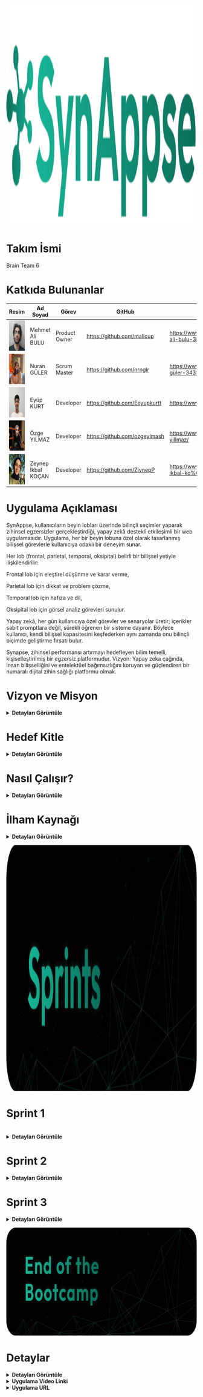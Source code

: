 
<p align="center">
 <img src="project_management/general/headers/logo.png" width="544" height="585"/> 
</p>


# Takım İsmi 

Brain Team 6


# Katkıda Bulunanlar

| Resim | Ad Soyad | Görev | GitHub | Linkedin |
| --- | --- | --- | --- | --- |
| <img src="project_management/general/devpics/mehmet.png" width="80" height="80"/> | Mehmet Ali BULU | Product Owner | https://github.com/malicup | https://www.linkedin.com/in/mehmet-ali-bulu-3b0869257/ |
| <img src="project_management/general/devpics/nuran.png" width="80" height="80"/> | Nuran GÜLER | Scrum Master | https://github.com/nrnglr | https://www.linkedin.com/in/nuran-güler-3439a0262/ |
| <img src="project_management/general/devpics/eyup.png" width="80" height="80"/> | Eyüp KURT | Developer | https://github.com/Eeyupkurtt | https://www.linkedin.com/in/eyupkurt/ |
| <img src="project_management/general/devpics/ozge.png" width="80" height="80"/> | Özge YILMAZ | Developer | https://github.com/ozgeylmash | https://www.linkedin.com/in/ozge-yillmaz/ |
| <img src="project_management/general/devpics/zeynep.png" width="80" height="80"/> | Zeynep İkbal KOÇAN | Developer | https://github.com/ZiynepP | https://www.linkedin.com/in/zeynep-ikbal-ko%C3%A7an-849b4a199/ |


# Uygulama Açıklaması

SynAppse, kullanıcıların beyin lobları üzerinde bilinçli seçimler yaparak zihinsel egzersizler gerçekleştirdiği, yapay zekâ destekli etkileşimli bir web uygulamasıdır. Uygulama, her bir beyin lobuna özel olarak tasarlanmış bilişsel görevlerle kullanıcıya odaklı bir deneyim sunar.

Her lob (frontal, parietal, temporal, oksipital) belirli bir bilişsel yetiyle ilişkilendirilir:

Frontal lob için eleştirel düşünme ve karar verme,

Parietal lob için dikkat ve problem çözme,

Temporal lob için hafıza ve dil,

Oksipital lob için görsel analiz görevleri sunulur.

Yapay zekâ, her gün kullanıcıya özel görevler ve senaryolar üretir; içerikler sabit promptlara değil, sürekli öğrenen bir sisteme dayanır. Böylece kullanıcı, kendi bilişsel kapasitesini keşfederken aynı zamanda onu bilinçli biçimde geliştirme fırsatı bulur.

Synapse, zihinsel performansı artırmayı hedefleyen bilim temelli, kişiselleştirilmiş bir egzersiz platformudur.
Vizyon: Yapay zeka çağında, insan bilişselliğini ve entelektüel bağımsızlığını koruyan ve güçlendiren bir numaralı dijital zihin sağlığı platformu olmak.


# Vizyon ve Misyon

<details>
  <summary><strong>Detayları Görüntüle</strong></summary>

**Vizyon:**  
Yapay zeka çağında, insan bilişselliğini ve entelektüel bağımsızlığını koruyan ve güçlendiren bir numaralı dijital zihin sağlığı platformu olmak.

**Misyon:**  
Üretken yapay zeka araçlarının yaygın kullanımının getirdiği potansiyel bilişsel zayıflıkları ("Bilişsel Borçlanma"), hedeflenmiş, bilimsel temelli ve etkileşimi yüksek günlük zihinsel antrenmanlarla gidermek.

</details>


# Hedef Kitle

<details>
  <summary><strong>Detayları Görüntüle</strong></summary>

- Öğrenciler  
- Eğitimciler, psikologlar ve psikiyatristler  
- Oyunlaştırılmış öğrenme ortamı arayan kullanıcılar  
- Beyin egzersizi yapmak isteyen bireyler  

</details>


# Nasıl Çalışır?

<details>
  <summary><strong>Detayları Görüntüle</strong></summary>

1. **Etkileşimli Arayüz:**  
    Uygulama, loblara ayrılmış bir beyin haritası sunar. Kullanıcı, bu harita üzerinde dilediği lobu seçerek yolculuğuna başlar.

2. **Lob Seçimi:**  
    Frontal, Parietal, Temporal veya Oksipital loblardan biri seçilir. Her lob, farklı bilişsel becerileri temsil eder (örneğin frontal: karar verme, temporal: hafıza).

3. **Yapay Zekâ Destekli Egzersiz:**  
    Seçilen loba özel olarak oluşturulmuş bilişsel görevler, yapay zekâ tarafından sunulur. Görevler; hafıza, mantık, dikkat, görsel-işitsel işlemleme gibi yetenekleri çalıştırır.

4. **Zaman Takibi ve Odak Ölçümü:**  
    Görev süresince kullanıcının yanıt süresi, dikkat süresi ve tepki hızı izlenir. Bu veriler, bireyin bilişsel performansını daha hassas analiz etmeye yardımcı olur.

5. **Nöro-Bilgilendirme:**  
    Her görev öncesinde, seçilen lobun işleviyle ilgili kısa bilimsel bilgiler sunulur.  
    *“Frontal lob planlama ve karar verme süreçlerini yönetir. Bugünkü egzersiziniz bu becerileri hedef alacak.”*

6. **Geribildirim ve Değerlendirme:**  
    Görev sonunda yapay zekâ, performansı analiz ederek puanlama ve geri bildirim sunar. Kullanıcı, hangi alanda güçlü olduğunu veya zorlandığını doğrudan görebilir.

7. **Gelişim Takibi Paneli:**  
    Kullanıcıya özel gösterge paneli ile lob bazlı gelişim grafiklerle sunulur. Zaman içinde hangi becerilerde nasıl bir ilerleme kaydedildiği takip edilebilir.

8. **Günlük Görev / Lob Döngüsü:**  
    Her gün farklı bir beyin lobuna odaklanacak şekilde görev önerisi yapılır. Bu sistematik yapı, nöroplastisiteyi destekleyen dengeli bir egzersiz planı sunar.

9. **Yapay Zekâ Destekli Tavsiyeler:**  
    AI, geçmiş görev performanslarına göre kullanıcılara kişiselleştirilmiş egzersiz önerilerinde bulunur.  
    Örnek: *“Bu hafta parietal lob performansınızda düşüş gözlemlendi, odaklanmanızı öneriyoruz.”*

</details>


# İlham Kaynağı

<details>
  <summary><strong>Detayları Görüntüle</strong></summary>

Projemiz, MIT Media Lab tarafından yürütülen **"Your Brain on ChatGPT: Accumulation of Cognitive Debt..."** başlıklı akademik çalışmanın bulgularını temel almaktadır. Bu çalışma, YZ asistanlarının kullanımının kısa vadede bilişsel yükü azaltsa da, uzun vadede ciddi bilişsel maliyetler yarattığını ortaya koymuştur. Biz bu temel sorunu **"Bilişsel Borçlanma"** olarak adlandırıyoruz.

### Bilişsel borçlanmanın temel belirtileri ve hedeflediğimiz problemler şunlardır:

1. **Eleştirel Düşünme ve Problem Çözme Becerilerinde Azalma:** YZ'nin sunduğu hazır, sentezlenmiş ve tekil cevaplar, beynin karmaşık sorunları analiz etme, farklı bakış açılarını değerlendirme, argümanlardaki hataları tespit etme ve özgün çözümler üretme yeteneğini zayıflatır.  
2. **Hafıza Zayıflığı ve Yüzeysel Öğrenme:** Bilgiyi araştırma, anlama ve kendi kelimelerimizle yeniden yapılandırma süreci, bilginin kalıcı hafızaya kaydedilmesini sağlar. YZ bu süreci atlayarak bilgiyi doğrudan sunduğunda, öğrenme ve hatırlama süreçleri yüzeyselleşir. Çalışma, YZ kullananların yazdıkları metinlerden dakikalar sonra bile alıntı yapamadığını göstermiştir.  
3. **Yaratıcılık ve Özgün Düşüncenin Körelmesi:** Çalışmanın EEG verileri, YZ kullanımının beynin yaratıcılıkla ilişkili sinirsel ağlarının daha az aktif olmasına neden olduğunu göstermektedir. YZ'nin genellikle en "olasılıklı" ve tahmin edilebilir çıktıları üretmesi, zamanla kalıpların dışında düşünme (divergent thinking) yeteneğimizi köreltebilir.  
4. **Bağımsız Karar Verme Yeteneğinde Gerileme:** Beynin planlama, organizasyon, izleme ve karar verme gibi yürütücü işlevlerle (executive functions) ilgili bölgeleri, YZ kullanımıyla daha az aktif hale gelir. Bu durum, gelecekte YZ olmadan bir görevi baştan sona planlama ve yönetme konusunda zorluklar yaşanmasına neden olabilir.

Kaynak: [Your Brain on ChatGPT: Accumulation of Cognitive Debt | MIT](https://arxiv.org/pdf/2506.08872v1)

</details>



<p align="center">
 <img src="project_management/general/headers/github_sprints.png" width="644" height="650"/> 
</p>


# Sprint 1
<br>
<details>
  <summary><strong>Detayları Görüntüle</strong></summary>
- Sprint Başlangıç Tarihi: 18.06.2025
- Sprint Bitiş Tarihi: 06.07.2025
- Sprint Süresi:
- Takım: AI Grup 6


<p align="center">
 <img src="project_management/sprint1_documents/Sprint_Review.jpg" width="644" height="650"/> 
</p>

<p align="center">
 <img src="project_management/sprint1_documents/Daily_Scrum.jpg" width="644" height="650"/> 
</p>

<p align="center">
 <img src="project_management/sprint1_documents/Home_Page.jpg" width="644" height="650"/> 
</p>

<p align="center">
 <img src="project_management/sprint1_documents/Login_Page.jpg" width="644" height="650"/> 
</p>

 
Sprint 1 Retrospektifi

Neler iyi gitti?

• Takım içi iletişim güçlüydü: Fikir alışverişleri hızlı ve verimliydi, herkes birbirine destek oldu.
• Roller netti, görev dağılımı oturdu: Herkes kendi sorumluluk alanını biliyordu ve bu, işlerin düzenli ilerlemesini sağladı.
• Teknik araştırma süreci çok verimli geçti: Django, yapay zeka entegrasyonu ve frontend teknolojileri hakkında önemli bilgiler edindik, bu da sonraki adımlar için sağlam bir temel oluşturdu.
Neler geliştirilmeli?

• Yapay Zeka Egzersizlerinin Kalitesi ve Çeşitliliği: Oluşturulan "günün egzersizi" içeriklerinin, belirlenen 4 zihinsel problem (eleştirel düşünme, hafıza, yaratıcılık, bağımsız karar verme) ile ne kadar uyumlu olduğunu daha iyi değerlendirmeliyiz. Belki bazı egzersizler beklenen etkiyi yaratmadı veya yeterince çeşitli değildi. Prompt mühendisliği konusunda daha fazla deneme yapabiliriz.
• Kullanıcı Geri Bildirim Mekanizması: Egzersizler hakkında kullanıcı geri bildirimlerini (örneğin, egzersizin zorluğu, faydası, anlaşılırlığı) toplayacak basit bir sistem henüz entegre edilmedi. Bu, egzersizleri iyileştirmek için kritik.
• Frontend Kullanıcı Deneyimi (UX): HTML/CSS tarafında, özellikle mobil uyumluluk ve arayüzün akıcılığı konusunda bazı küçük pürüzler olabilir. Kullanıcıların egzersizlere kolayca eriştiğinden ve arayüzün sezgisel olduğundan emin olmalıyız.
• Hata Ayıklama ve Test Süreçleri: Özellikle yapay zeka entegrasyonu ve Django backend'i arasındaki etkileşimlerde ortaya çıkan hataları daha hızlı tespit etmek ve çözmek için standart bir hata ayıklama ve test stratejisi geliştirmeliyiz.
• Teknik Borç Yönetimi: Hızlı ilerlerken farkında olmadan biriken küçük teknik borçlar (örneğin, kod tekrarı, yetersiz yorumlama) olabilir. Bunları düzenli olarak gözden geçirip ele almak, gelecekteki geliştirmeleri kolaylaştıracaktır.
Bir sonraki sprintte:

• Zaman yönetimine daha dikkat: Özellikle yapay zeka prompt mühendisliği ve frontend arayüz geliştirmeleri için tahmini süreleri daha gerçekçi belirleyip, günlük ilerlemeyi daha sık takip ederek olası sapmaları erken fark etmek.
• Minimum Viable Product (MVP) için temel yapay zeka egzersiz setini tamamlamak: Her bir zihinsel problem alanı için en az 2 farklı egzersiz tipini çalışır hale getirmek ve kullanıcı geri bildirim mekanizmasının ilk versiyonunu entegre etmek.
</details>


# Sprint 2

<details>
  <summary><strong>Detayları Görüntüle</strong></summary>

Süreçte eklenecek…

</details>


# Sprint 3

<details>
  <summary><strong>Detayları Görüntüle</strong></summary>

    Süreçte eklenecek…
</details>


<p align="center">
 <img src="project_management/general/headers/github_footer.png" width="830" height="285"/> 
</p>


# Detaylar

<details>
  <summary><strong>Detayları Görüntüle</strong></summary>

| **Katman** | **Teknoloji** |
| --- | --- |
| **Frontend** | HTML5, Tailwind CSS, Vanilla JavaScript, Alpine.js |
| **Backend** | Python 3.11+, Django 4.x, Django REST Framework |
| **API/Yapay Zekâ** | Gemini AI API |
| **Veritabanı** | SQLite 3 |

</details>


<details>
  <summary><strong>Uygulama Video Linki</strong></summary>
    --Video Linki--
</details>


<details>
  <summary><strong>Uygulama URL</strong></summary>
    --url--
</details>


